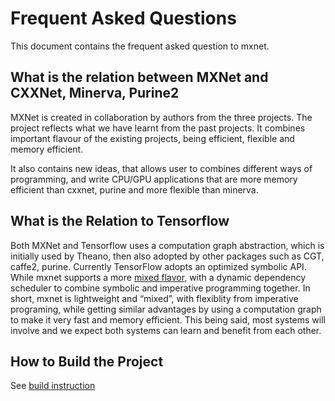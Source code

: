 Frequent Asked Questions
========================
This document contains the frequent asked question to mxnet.


What is the relation between MXNet and CXXNet, Minerva, Purine2
---------------------------------------------------------------
MXNet is created in collaboration by authors from the three projects.
The project reflects what we have learnt from the past projects.
It combines important flavour of the existing projects, being
efficient, flexible and memory efficient.

It also contains new ideas, that allows user to combines different
ways of programming, and write CPU/GPU applications that are more
memory efficient than cxxnet, purine and more flexible than minerva.


What is the Relation to Tensorflow
----------------------------------
Both MXNet and Tensorflow uses a computation graph abstraction, which is initially used by Theano, then also adopted by other packages such as CGT, caffe2, purine. Currently TensorFlow adopts an optimized symbolic API. While mxnet supports a more [mixed flavor]( mxnet.readthedocs.org/en/latest/program_model.html), with a dynamic dependency scheduler to combine symbolic and imperative programming together. 
In short, mxnet is lightweight and “mixed”, with flexiblity from imperative programing, while getting similar advantages by using a computation graph to make it very fast and memory efficient. This being said, most systems will involve and we expect both systems can learn and benefit from each other.


How to Build the Project
------------------------
See [build instruction](build.md)
